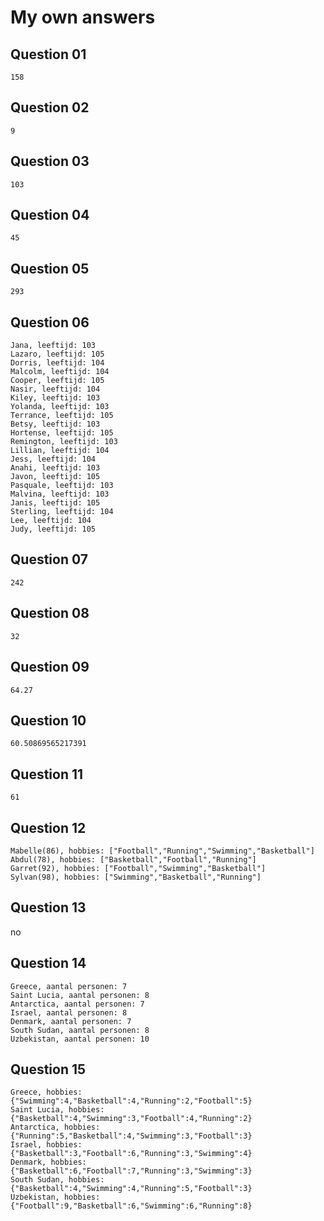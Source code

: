# My own answers

## Question 01

`158`

## Question 02

`9`

## Question 03

`103`

## Question 04

`45`

## Question 05

`293`

## Question 06

```
Jana, leeftijd: 103
Lazaro, leeftijd: 105
Dorris, leeftijd: 104
Malcolm, leeftijd: 104
Cooper, leeftijd: 105
Nasir, leeftijd: 104
Kiley, leeftijd: 103
Yolanda, leeftijd: 103
Terrance, leeftijd: 105
Betsy, leeftijd: 103
Hortense, leeftijd: 105
Remington, leeftijd: 103
Lillian, leeftijd: 104
Jess, leeftijd: 104
Anahi, leeftijd: 103
Javon, leeftijd: 105
Pasquale, leeftijd: 103
Malvina, leeftijd: 103
Janis, leeftijd: 105
Sterling, leeftijd: 104
Lee, leeftijd: 104
Judy, leeftijd: 105
```

## Question 07

`242`

## Question 08

`32`

## Question 09

`64.27`

## Question 10

`60.50869565217391`

## Question 11

`61`

## Question 12

```
Mabelle(86), hobbies: ["Football","Running","Swimming","Basketball"]
Abdul(78), hobbies: ["Basketball","Football","Running"]
Garret(92), hobbies: ["Football","Swimming","Basketball"]
Sylvan(98), hobbies: ["Swimming","Basketball","Running"]
```

## Question 13

no

## Question 14

```
Greece, aantal personen: 7
Saint Lucia, aantal personen: 8
Antarctica, aantal personen: 7
Israel, aantal personen: 8
Denmark, aantal personen: 7
South Sudan, aantal personen: 8
Uzbekistan, aantal personen: 10
```

## Question 15

```
Greece, hobbies: {"Swimming":4,"Basketball":4,"Running":2,"Football":5}
Saint Lucia, hobbies: {"Basketball":4,"Swimming":3,"Football":4,"Running":2}
Antarctica, hobbies: {"Running":5,"Basketball":4,"Swimming":3,"Football":3}
Israel, hobbies: {"Basketball":3,"Football":6,"Running":3,"Swimming":4}
Denmark, hobbies: {"Basketball":6,"Football":7,"Running":3,"Swimming":3}
South Sudan, hobbies: {"Basketball":4,"Swimming":4,"Running":5,"Football":3}
Uzbekistan, hobbies: {"Football":9,"Basketball":6,"Swimming":6,"Running":8}
```

